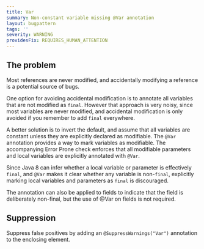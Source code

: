 ```yaml
---
title: Var
summary: Non-constant variable missing @Var annotation
layout: bugpattern
tags: ''
severity: WARNING
providesFix: REQUIRES_HUMAN_ATTENTION
---
```


<!--
*** AUTO-GENERATED, DO NOT MODIFY ***
To make changes, edit the @BugPattern annotation or the explanation in docs/bugpattern.
-->

## The problem
Most references are never modified, and accidentally modifying a reference is a
potential source of bugs.

One option for avoiding accidental modification is to annotate all variables
that are not modified as `final`. However that approach is very noisy, since
most variables are never modified, and accidental modification is only avoided
if you remember to add `final` everywhere.

A better solution is to invert the default, and assume that all variables are
constant unless they are explicitly declared as modifiable. The `@Var`
annotation provides a way to mark variables as modifiable. The accompanying
Error Prone check enforces that all modifiable parameters and local variables
are explicitly annotated with `@Var`.

Since Java 8 can infer whether a local variable or parameter is effectively
`final`, and `@Var` makes it clear whether any variable is non-`final`,
explicitly marking local variables and parameters as `final` is discouraged.

The annotation can also be applied to fields to indicate that the field is
deliberately non-final, but the use of @Var on fields is not required.

## Suppression
Suppress false positives by adding an `@SuppressWarnings("Var")` annotation to the enclosing element.

